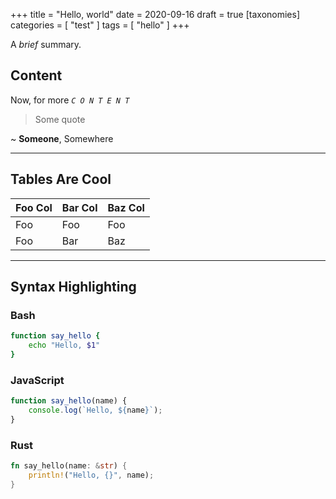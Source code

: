 +++
title = "Hello, world"
date = 2020-09-16
draft = true
[taxonomies]
categories = [ "test" ]
tags = [ "hello" ]
+++

A *brief* summary.

<!-- more -->

## Content

Now, for more _`C O N T E N T`_

> Some quote

~ **Someone**, Somewhere

---

## Tables Are Cool

|Foo Col|Bar Col|Baz Col|
|-|-|-|
|Foo|Foo|Foo|
|Foo|Bar|Baz|

---
## Syntax Highlighting

### Bash
```sh
function say_hello {
    echo "Hello, $1" 
}
```

### JavaScript
```js
function say_hello(name) {
    console.log(`Hello, ${name}`);
}
```

### Rust
```rust
fn say_hello(name: &str) {
    println!("Hello, {}", name);
}
```